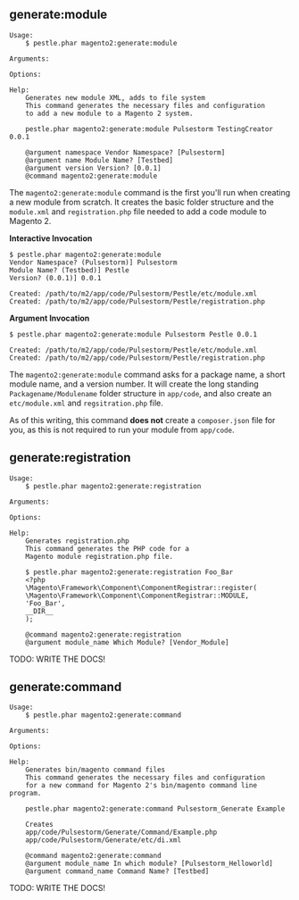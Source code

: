## generate:module

    Usage:
        $ pestle.phar magento2:generate:module

    Arguments:

    Options:

    Help:
        Generates new module XML, adds to file system
        This command generates the necessary files and configuration
        to add a new module to a Magento 2 system.

        pestle.phar magento2:generate:module Pulsestorm TestingCreator 0.0.1

        @argument namespace Vendor Namespace? [Pulsestorm]
        @argument name Module Name? [Testbed]
        @argument version Version? [0.0.1]
        @command magento2:generate:module

The `magento2:generate:module` command is the first you'll run when creating a new module from scratch.  It creates the basic folder structure and the `module.xml` and `registration.php` file needed to add a code module to Magento 2.

**Interactive Invocation**

    $ pestle.phar magento2:generate:module
    Vendor Namespace? (Pulsestorm)] Pulsestorm
    Module Name? (Testbed)] Pestle
    Version? (0.0.1)] 0.0.1

    Created: /path/to/m2/app/code/Pulsestorm/Pestle/etc/module.xml
    Created: /path/to/m2/app/code/Pulsestorm/Pestle/registration.php

**Argument Invocation**

    $ pestle.phar magento2:generate:module Pulsestorm Pestle 0.0.1

    Created: /path/to/m2/app/code/Pulsestorm/Pestle/etc/module.xml
    Created: /path/to/m2/app/code/Pulsestorm/Pestle/registration.php

The `magento2:generate:module` command asks for a package name, a short module name, and a version number.  It will create the long standing `Packagename/Modulename` folder structure in `app/code`, and also create an `etc/module.xml` and `regsitration.php` file.

As of this writing, this command **does not** create a `composer.json` file for you, as this is not required to run your module from `app/code`.

## generate:registration

    Usage:
        $ pestle.phar magento2:generate:registration

    Arguments:

    Options:

    Help:
        Generates registration.php
        This command generates the PHP code for a
        Magento module registration.php file.

        $ pestle.phar magento2:generate:registration Foo_Bar
        <?php
        \Magento\Framework\Component\ComponentRegistrar::register(
        \Magento\Framework\Component\ComponentRegistrar::MODULE,
        'Foo_Bar',
        __DIR__
        );

        @command magento2:generate:registration
        @argument module_name Which Module? [Vendor_Module]

TODO: WRITE THE DOCS!

## generate:command

    Usage:
        $ pestle.phar magento2:generate:command

    Arguments:

    Options:

    Help:
        Generates bin/magento command files
        This command generates the necessary files and configuration
        for a new command for Magento 2's bin/magento command line program.

        pestle.phar magento2:generate:command Pulsestorm_Generate Example

        Creates
        app/code/Pulsestorm/Generate/Command/Example.php
        app/code/Pulsestorm/Generate/etc/di.xml

        @command magento2:generate:command
        @argument module_name In which module? [Pulsestorm_Helloworld]
        @argument command_name Command Name? [Testbed]

TODO: WRITE THE DOCS!
